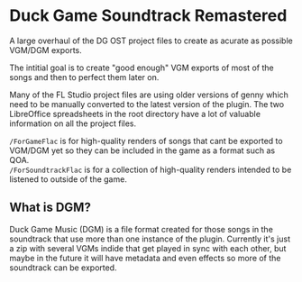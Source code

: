 # Duck Game Soundtrack Remastered
 A large overhaul of the DG OST project files to create as acurate as possible VGM/DGM exports.

The intitial goal is to create "good enough" VGM exports of most of the songs and then to perfect them later on.

Many of the FL Studio project files are using older versions of genny which need to be manually converted to the latest version of the plugin.
The two LibreOffice spreadsheets in the root directory have a lot of valuable information on all the project files.

`/ForGameFlac` is for high-quality renders of songs that cant be exported to VGM/DGM yet so they can be included in the game as a format such as QOA.  
`/ForSoundtrackFlac` is for a collection of high-quality renders intended to be listened to outside of the game.

## What is DGM?
Duck Game Music (DGM) is a file format created for those songs in the soundtrack that use more than one instance of the plugin. Currently it's just a zip with several VGMs indide that get played in sync with each other, but maybe in the future it will have metadata and even effects so more of the soundtrack can be exported.
